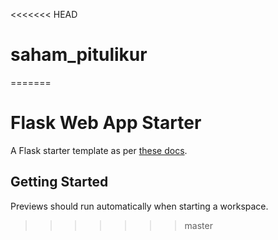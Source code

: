 <<<<<<< HEAD
# saham_pitulikur
=======
# Flask Web App Starter

A Flask starter template as per [these docs](https://flask.palletsprojects.com/en/3.0.x/quickstart/#a-minimal-application).

## Getting Started

Previews should run automatically when starting a workspace.
>>>>>>> master
